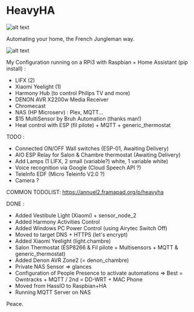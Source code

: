 # HeavyHA

![alt text](http://296s9q35uygy2xc5t0t6boviah.wpengine.netdna-cdn.com/wp-content/uploads/2014/07/Automation-Tiers.png)

Automating your home, the French Jungleman way.

![alt text](https://img11.hostingpics.net/pics/393460CaptureHA08102017.png)

My Configuration running on a RPi3 with Raspbian + Home Assistant (pip install) :
- LIFX (2)
- Xiaomi Yeelight (1)
- Harmony Hub (to control Philips TV and more)
- DENON AVR X2200w Media Receiver
- Chromecast
- NAS (HP Microserv) : Plex, MQTT...
- $15 MultiSensor by Bruh Automation (thanks man!)
- Heat control with ESP (fil pilote) + MQTT + generic_thermostat

TODO :

- Connected ON/OFF Wall switches (ESP-01, Awaiting Delivery)
- AIO ESP Relay for Salon & Chambre thermostat (Awaiting Delivery)
- Add Lamps (1 LIFX, 2 small (variable?) white, 1 variable white)
- Voice recognition via Google (Cloud Speech API ?)
- TeleInfo EDF (Micro Teleinfo V2.0 ?)
- Camera ?

COMMON TODOLIST: https://annuel2.framapad.org/p/heavyha

DONE :

- Added Vestibule Light (Xiaomi) + sensor_node_2
- Added Harmony Activities Control
- Added Windows PC Power Control (using Airytec Switch Off)
- Moved to target DNS + HTTPS (let's encrypt)
- Added Xiaomi Yeelight (light.chambre)
- Salon Thermostat (ESP8266 & Fil pilote + Multisensors + MQTT & generic_thermostat)
- Added Denon AVR Zone2 (= denon_chambre)
- Private NAS Sensor => glances
- Configuration of People Presence to activate automations => Best = Owntracks + MQTT / 2nd = DD-WRT + MAC Phone
- Moved from HassIO to Raspbian+HA
- Running MQTT Server on NAS

Peace.

